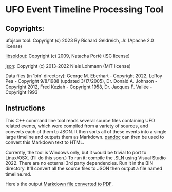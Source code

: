 # UFO Event Timeline Processing Tool

## Copyrights:
ufojson tool: Copyright (c) 2023 By Richard Geldreich, Jr. (Apache 2.0 license)

[libsoldout](https://github.com/faelys/libsoldout): Copyright (c) 2009, Natacha Porté (ISC license)

[json](https://github.com/nlohmann/json): Copyright (c) 2013-2022 Niels Lohmann (MIT license)

Data files (in 'bin' directory): George M. Eberhart - Copyright 2022, LeRoy Pea - Copyright 9/8/1988 (updated 3/17/2005), Dr. Donald A. Johnson - Copyright 2012, Fred Keziah - Copyright 1958, Dr. Jacques F. Vallée - Copyright 1993

## Instructions

This C++ command line tool reads several source files containing UFO related events, which were compiled from a variety of sources, and converts each of them to JSON. It then sorts all of these events into a single large timeline and outputs them as Markdown. [pandoc](https://pandoc.org/) can then be used to convert this Markdown text to HTML.

Currently, the tool is Windows only, but it would be trivial to port to Linux/OSX. (I'll do this soon.) To run it: compile the .SLN using Visual Studio 2022. There are no external 3rd party dependencies. Run it in the BIN directory. It'll convert all the source files to JSON then output a file named timeline.md. 

Here's the output [Markdown file converted to PDF](ufo_timeline_v1_04.pdf).

